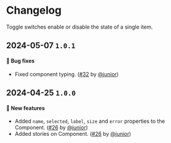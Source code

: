 # Changelog

Toggle switches enable or disable the state of a single item.

## 2024-05-07 `1.0.1`

#### 🐛 Bug fixes

- Fixed component typing. ([#32](https://git.rarolabs.com.br/frontend/rarui/-/merge_requests/32) by [@junior](https://git.rarolabs.com.br/junior))

## 2024-04-25 `1.0.0`

#### 🎉 New features

- Added `name`, `selected`, `label`, `size` and `error` properties to the Component. ([#26](https://git.rarolabs.com.br/frontend/rarui/-/merge_requests/26) by [@junior](https://git.rarolabs.com.br/junior))
- Added stories on Component. ([#26](https://git.rarolabs.com.br/frontend/rarui/-/merge_requests/26) by [@junior](https://git.rarolabs.com.br/junior))

<!-- #### 🛠 Breaking changes -->

<!-- #### 📚 3rd party library updates -->

<!-- #### 🎉 New features -->

<!-- #### 🐛 Bug fixes -->

<!-- #### 💡 Others -->
